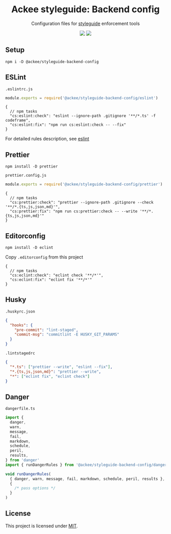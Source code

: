 <div align="center">

# Ackee styleguide: Backend config

Configuration files for [styleguide](https://github.com/AckeeCZ/styleguide) enforcement tools

[![](https://img.shields.io/travis/com/AckeeCZ/styleguide-backend-config?style=flat-square)](https://travis-ci.com/github/AckeeCZ/styleguide-backend-config)
[![](https://img.shields.io/npm/v/@ackee/styleguide-backend-config?style=flat-square)](https://www.npmjs.com/package/@ackee/styleguide-backend-config)

</div>

## Setup

```
npm i -D @ackee/styleguide-backend-config
```

## ESLint

`.eslintrc.js`

```js
module.exports = require('@ackee/styleguide-backend-config/eslint')
```

```jsonc
{
  // npm tasks
  "cs:eslint:check": "eslint --ignore-path .gitignore '**/*.ts' -f codeframe",
  "cs:eslint:fix": "npm run cs:eslint:check -- --fix"
}
```

For detailed rules description, see [eslint](./eslint.md)

## Prettier

`npm install -D prettier`

`prettier.config.js`

```js
module.exports = require('@ackee/styleguide-backend-config/prettier')
```

```jsonc
{
  // npm tasks
  "cs:prettier:check": "prettier --ignore-path .gitignore --check '**/*.{ts,js,json,md}'",
  "cs:prettier:fix": "npm run cs:prettier:check -- --write '**/*.{ts,js,json,md}'"
}
```

## Editorconfig

`npm install -D eclint`

Copy `.editorconfig` from this project

```jsonc
{
  // npm tasks
  "cs:eclint:check": "eclint check '**/*'",
  "cs:eclint:fix": "eclint fix '**/*'"
}
```

## Husky

`.huskyrc.json`

```json
{
  "hooks": {
    "pre-commit": "lint-staged",
    "commit-msg": "commitlint -E HUSKY_GIT_PARAMS"
  }
}
```

`.lintstagedrc`

```json
{
  "*.ts": ["prettier --write", "eslint --fix"],
  "*.{ts,js,json,md}": "prettier --write",
  "*": ["eclint fix", "eclint check"]
}
```

## Danger

`dangerfile.ts`

```typescript
import {
  danger,
  warn,
  message,
  fail,
  markdown,
  schedule,
  peril,
  results,
} from 'danger'
import { runDangerRules } from '@ackee/styleguide-backend-config/danger'

void runDangerRules(
  { danger, warn, message, fail, markdown, schedule, peril, results },
  {
    /* pass options */
  }
)
```

## License

This project is licensed under [MIT](./LICENSE).
